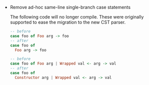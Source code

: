 * Remove ad-hoc same-line single-branch case statements

  The following code will no longer compile. These were originally
  supported to ease the migration to the new CST parser.

  ```purescript
  -- before
  case foo of Foo arg -> foo
  -- after
  case foo of
    Foo arg -> foo
  ```

  ```purescript
  -- before
  case foo of Foo arg | Wrapped val <- arg -> val
  -- after
  case foo of
    Constructor arg | Wrapped val <- arg -> val
  ```
